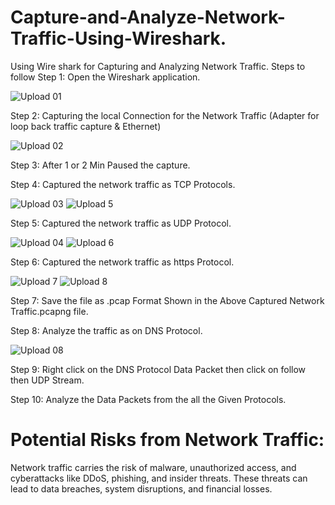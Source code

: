 # Capture-and-Analyze-Network-Traffic-Using-Wireshark.
Using Wire shark for Capturing and Analyzing Network Traffic.
Steps to follow
Step 1: Open the Wireshark application.

![Upload 01](https://github.com/user-attachments/assets/17e6ee26-3d4e-4c97-8181-cfdf57cdf4bd)

Step 2: Capturing the local Connection for the Network Traffic (Adapter for loop back traffic capture & Ethernet)

![Upload 02](https://github.com/user-attachments/assets/414d232d-d1fb-45a0-9b1e-cc2b58533419)

Step 3: After 1 or 2 Min Paused the capture. 

Step 4: Captured the network traffic as TCP Protocols.

![Upload 03](https://github.com/user-attachments/assets/b06f432d-7c24-4e33-8a10-e9e8f42d48ce)
![Upload 5](https://github.com/user-attachments/assets/b2ee555c-2999-484b-aeb2-23deaab17b22)

Step 5: Captured the network traffic as UDP Protocol.

![Upload 04](https://github.com/user-attachments/assets/99695942-bafe-4555-9820-0889b024fdde)
![Upload 6](https://github.com/user-attachments/assets/b963fcbf-cb95-48f7-a949-913af4b3fc14)

Step 6: Captured the network traffic as https Protocol.

![Upload 7](https://github.com/user-attachments/assets/672b9a9c-5690-492c-8e80-fe622276eede)
![Upload 8](https://github.com/user-attachments/assets/8da1b654-1b87-42d2-b890-ccf82baf4591)

Step 7: Save the file as .pcap Format Shown in the Above Captured Network Traffic.pcapng file.

Step 8: Analyze the traffic as on DNS Protocol.

![Upload 08](https://github.com/user-attachments/assets/773499c0-13ce-4ad5-9541-7935cb80c501)

Step 9: Right click on the DNS Protocol Data Packet then click on follow then UDP Stream.

Step 10: Analyze the Data Packets from the all the Given Protocols.

# Potential Risks from Network Traffic: 
Network traffic carries the risk of malware, unauthorized access, and cyberattacks like DDoS, phishing, and insider threats. These threats can lead to data breaches, system disruptions, and financial losses. 
